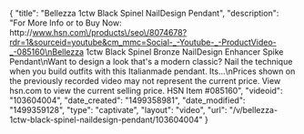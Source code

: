 {
    "title": "Bellezza 1ctw Black Spinel NailDesign Pendant",
    "description": "For More Info or to Buy Now: http:\/\/www.hsn.com\/products\/seo\/8074678?rdr=1&sourceid=youtube&cm_mmc=Social-_-Youtube-_-ProductVideo-_-085160\nBellezza 1ctw Black Spinel Bronze NailDesign Enhancer Spike Pendant\nWant to design a look that's a modern classic? Nail the technique when you build outfits with this Italianmade pendant. Its...\nPrices shown on the previously recorded video may not represent the current price.  View hsn.com to view the current selling price. HSN Item #085160",
    "videoid": "103604004",
    "date_created": "1499358981",
    "date_modified": "1499359128",
    "type": "captivate",
    "layout": "video",
    "url": "\/v\/bellezza-1ctw-black-spinel-naildesign-pendant\/103604004"
}